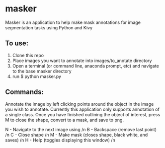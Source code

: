 # masker

Masker is an application to help make mask annotations for image segmentation tasks using Python and Kivy

## To use:
1. Clone this repo
1. Place images you want to annotate into images/to_anotate directory
1. Open a terminal (or command line, anaconda prompt, etc) and navigate to the base masker directory
1. run $ python masker.py


## Commands:
Annotate the image by left clicking points around the object in the image you wish to annotate.
Currently this application only supports annotation of a single class. Once you have finished
outlining the object of interest, press M to close the shape, convert to a mask, and save to png.

N - Navigate to the next image using /n
B - Backspace (remove last point) /n
C - Close shape /n
M - Make mask (closes shape, black white, and saves) /n
H - Help (toggles displaying this window) /n

